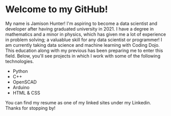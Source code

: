 # Welcome to my GitHub!

My name is Jamison Hunter! I'm aspiring to become a data scientist and developer after having graduated university in 2021. I have a degree in mathematics and a minor in physics, which has given me a lot of experience in problem solving; a valuablue skill for any data scientist or programmer! I am currently taking data science and machine learning with Coding Dojo. This education along with my previous has been preparing me to enter this field. Below, you'll see projects in which I work with some of the following technologies.

* Python
* C++
* OpenSCAD
* Arduino
* HTML & CSS

You can find my resume as one of my linked sites under my Linkedin. Thanks for stopping by!
<!---
JamisonHunter/JamisonHunter is a ✨ special ✨ repository because its `README.md` (this file) appears on your GitHub profile.
You can click the Preview link to take a look at your changes.
--->
